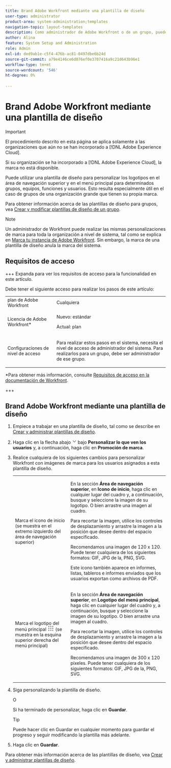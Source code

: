 ```yaml
---
title: Brand Adobe Workfront mediante una plantilla de diseño
user-type: administrator
product-area: system-administration;templates
navigation-topic: layout-templates
description: Como administrador de Adobe Workfront o de un grupo, puede utilizar una plantilla de diseño para personalizar los logotipos en el área de navegación superior y en el menú principal para determinados grupos, equipos, funciones y usuarios. Esto resulta especialmente útil en el caso de grupos de una organización grande que tienen su propia marca.
author: Alina
feature: System Setup and Administration
role: Admin
exl-id: ded9ab1e-c5f4-476b-ac81-0497dbe6b24d
source-git-commit: a79e4146ce6d076ef0e3707416a9c21d643b96e1
workflow-type: tm+mt
source-wordcount: '546'
ht-degree: 0%

---
```


# Brand Adobe Workfront mediante una plantilla de diseño

<!--Audited: 09/2024-->

>[!IMPORTANT]
>
>El procedimiento descrito en esta página se aplica solamente a las organizaciones que aún no se han incorporado a [!DNL Adobe Experience Cloud].
>
> Si su organización se ha incorporado a [!DNL Adobe Experience Cloud], la marca no está disponible.

Puede utilizar una plantilla de diseño para personalizar los logotipos en el área de navegación superior y en el menú principal para determinados grupos, equipos, funciones y usuarios. Esto resulta especialmente útil en el caso de grupos de una organización grande que tienen su propia marca.

Para obtener información acerca de las plantillas de diseño para grupos, vea [Crear y modificar plantillas de diseño de un grupo](../../../administration-and-setup/manage-groups/work-with-group-objects/create-and-modify-a-groups-layout-templates.md).

>[!NOTE]
>
>Un administrador de Workfront puede realizar las mismas personalizaciones de marca para toda la organización a nivel de sistema, tal como se explica en [Marca tu instancia de Adobe Workfront](../../../administration-and-setup/customize-workfront/brand-workfront/brand-your-workfront-instance.md). Sin embargo, la marca de una plantilla de diseño anula la marca del sistema.
><!--
>Maybe add a section about deleting these 2 settings to revert to default branding?
>-->

## Requisitos de acceso

+++ Expanda para ver los requisitos de acceso para la funcionalidad en este artículo.

Debe tener el siguiente acceso para realizar los pasos de este artículo:

<table style="table-layout:auto"> 
 <col> 
 <col> 
 <tbody> 
  <tr> 
   <td role="rowheader">plan de Adobe Workfront</td> 
   <td>Cualquiera</td> 
  </tr> 
  <tr> 
   <td role="rowheader">Licencia de Adobe Workfront*</td> 
   <td><p>Nuevo: estándar</p>
  <p> Actual: plan</p>
   </td> 
  </tr> 
  <tr> 
   <td role="rowheader">Configuraciones de nivel de acceso</td> 
   <td> <p>Para realizar estos pasos en el sistema, necesita el nivel de acceso de administrador del sistema.
Para realizarlos para un grupo, debe ser administrador de ese grupo.</p> </td> 
  </tr> 
 </tbody> 
</table>

*Para obtener más información, consulte [Requisitos de acceso en la documentación de Workfront](/help/quicksilver/administration-and-setup/add-users/access-levels-and-object-permissions/access-level-requirements-in-documentation.md).

+++

## Brand Adobe Workfront mediante una plantilla de diseño

1. Empiece a trabajar en una plantilla de diseño, tal como se describe en [Crear y administrar plantillas de diseño](../../../administration-and-setup/customize-workfront/use-layout-templates/create-and-manage-layout-templates.md).
1. Haga clic en la flecha abajo ![](assets/dropdown-arrow.png) bajo **Personalizar lo que ven los usuarios** y, a continuación, haga clic en **Promoción de marca**.
1. Realice cualquiera de los siguientes cambios para personalizar Workfront con imágenes de marca para los usuarios asignados a esta plantilla de diseño.

   <table style="table-layout:auto"> 
    <col> 
    <col> 
    <tbody> 
     <tr> 
      <td role="rowheader"> <p>Marca el icono de inicio <span style="font-weight: normal;">(se muestra en el extremo izquierdo del área de navegación superior)</span></p> </td> 
      <td> <p>En la sección <strong>Área de navegación superior</strong>, en <strong>Icono de inicio</strong>, haga clic en cualquier lugar del cuadro y, a continuación, busque y seleccione la imagen de su logotipo. O bien arrastre una imagen al cuadro.</p> <p>Para recortar la imagen, utilice los controles de desplazamiento y arrastre la imagen a la posición que desee dentro del espacio especificado.</p> <p>Recomendamos una imagen de 120 x 120. Puede tener cualquiera de los siguientes formatos: GIF, JPG de la, PNG, SVG.</p> <p>Este icono también aparece en informes, listas, tableros e informes enviados que los usuarios exportan como archivos de PDF.</p> </td> 
     </tr> 
     <tr> 
      <td role="rowheader"> <p>Marca el logotipo <span style="font-weight: normal;"> del menú principal <img src="assets/main-menu-icon.png"> (se muestra en la esquina superior derecha del menú principal)</span></p> </td> 
      <td> <p> <p> <p>En la sección <strong>Área de navegación superior</strong>, en <strong>Logotipo del menú principal</strong>, haga clic en cualquier lugar del cuadro y, a continuación, busque y seleccione la imagen de su logotipo. O bien arrastre una imagen al cuadro.</p> <p>Para recortar la imagen, utilice los controles de desplazamiento y arrastre la imagen a la posición que desee dentro del espacio especificado.</p> <p>Recomendamos una imagen de 300 x 120 píxeles. Puede tener cualquiera de los siguientes formatos: GIF, JPG de la, PNG, SVG.</p> </p> </p> </td> 
     </tr> 
    </tbody> 
   </table>

1. Siga personalizando la plantilla de diseño.

   O

   Si ha terminado de personalizar, haga clic en **Guardar**.

   >[!TIP]
   >
   >Puede hacer clic en Guardar en cualquier momento para guardar el progreso y seguir modificando la plantilla más adelante.

1. Haga clic en **Guardar**.

Para obtener más información acerca de las plantillas de diseño, vea [Crear y administrar plantillas de diseño](../../../administration-and-setup/customize-workfront/use-layout-templates/create-and-manage-layout-templates.md).

